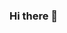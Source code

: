 ### Hi there 👋

<!--
**anhduc210/anhduc210** is a ✨ _special_ ✨ repository because its `README.md` (this file) appears on your GitHub profile.

Here are some ideas to get you started:

- 🔭 I was a student at VNU University of Engineering and Teachnology 
- 🌱 I’m currently learning about Business Analyst and a bit AI in automatic process 
- 👯 I’m looking to collaborate on AI or automatic project
- 📫 How to reach me: paduc210@gmail.com
-->
